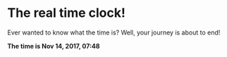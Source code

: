 # The real time clock!

Ever wanted to know what the time is? Well, your journey is about to end!

**The time is Nov 14, 2017, 07:48**